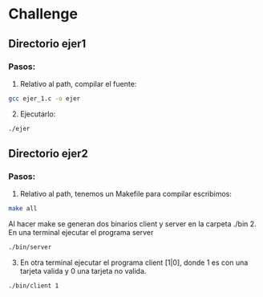 # Challenge

## Directorio ejer1
### Pasos:

1. Relativo al path, compilar el fuente:

```bash
gcc ejer_1.c -o ejer
```

2. Ejecutarlo:

```bash
./ejer
```
## Directorio ejer2
### Pasos: 
1. Relativo al path, tenemos un Makefile para compilar escribimos:
```bash
make all
```
Al hacer make se generan dos binarios client y server en la carpeta ./bin
2. En una terminal ejecutar el programa server
```bash
./bin/server
```
3. En otra terminal ejecutar el programa client [1|0], donde 1 es con una tarjeta valida y 0 una tarjeta no valida.
```bash
./bin/client 1
```

